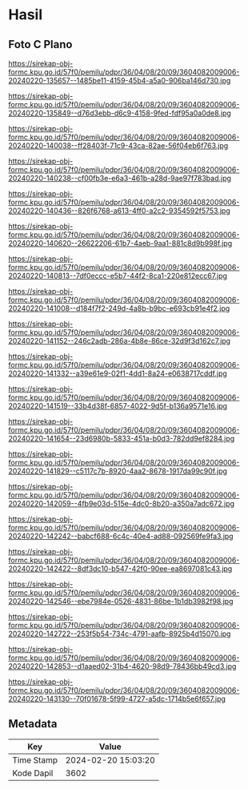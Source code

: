 # Hasil

## Foto C Plano

https://sirekap-obj-formc.kpu.go.id/57f0/pemilu/pdpr/36/04/08/20/09/3604082009006-20240220-135657--1485be11-4159-45b4-a5a0-906ba146d730.jpg

https://sirekap-obj-formc.kpu.go.id/57f0/pemilu/pdpr/36/04/08/20/09/3604082009006-20240220-135849--d76d3ebb-d6c9-4158-9fed-fdf95a0a0de8.jpg

https://sirekap-obj-formc.kpu.go.id/57f0/pemilu/pdpr/36/04/08/20/09/3604082009006-20240220-140038--ff28403f-71c9-43ca-82ae-56f04eb6f763.jpg

https://sirekap-obj-formc.kpu.go.id/57f0/pemilu/pdpr/36/04/08/20/09/3604082009006-20240220-140238--cf00fb3e-e6a3-461b-a28d-9ae97f783bad.jpg

https://sirekap-obj-formc.kpu.go.id/57f0/pemilu/pdpr/36/04/08/20/09/3604082009006-20240220-140436--826f6768-a613-4ff0-a2c2-9354592f5753.jpg

https://sirekap-obj-formc.kpu.go.id/57f0/pemilu/pdpr/36/04/08/20/09/3604082009006-20240220-140620--26622206-61b7-4aeb-9aa1-881c8d9b998f.jpg

https://sirekap-obj-formc.kpu.go.id/57f0/pemilu/pdpr/36/04/08/20/09/3604082009006-20240220-140813--7df0eccc-e5b7-44f2-8ca1-220e812ecc67.jpg

https://sirekap-obj-formc.kpu.go.id/57f0/pemilu/pdpr/36/04/08/20/09/3604082009006-20240220-141008--d184f7f2-249d-4a8b-b9bc-e693cb91e4f2.jpg

https://sirekap-obj-formc.kpu.go.id/57f0/pemilu/pdpr/36/04/08/20/09/3604082009006-20240220-141152--246c2adb-286a-4b8e-86ce-32d9f3d162c7.jpg

https://sirekap-obj-formc.kpu.go.id/57f0/pemilu/pdpr/36/04/08/20/09/3604082009006-20240220-141332--a39e61e9-02f1-4dd1-8a24-e0638717cddf.jpg

https://sirekap-obj-formc.kpu.go.id/57f0/pemilu/pdpr/36/04/08/20/09/3604082009006-20240220-141519--33b4d38f-6857-4022-9d5f-b136a9571e16.jpg

https://sirekap-obj-formc.kpu.go.id/57f0/pemilu/pdpr/36/04/08/20/09/3604082009006-20240220-141654--23d6980b-5833-451a-b0d3-782dd9ef8284.jpg

https://sirekap-obj-formc.kpu.go.id/57f0/pemilu/pdpr/36/04/08/20/09/3604082009006-20240220-141829--c5117c7b-8920-4aa2-8678-1917da99c90f.jpg

https://sirekap-obj-formc.kpu.go.id/57f0/pemilu/pdpr/36/04/08/20/09/3604082009006-20240220-142059--4fb9e03d-515e-4dc0-8b20-a350a7adc672.jpg

https://sirekap-obj-formc.kpu.go.id/57f0/pemilu/pdpr/36/04/08/20/09/3604082009006-20240220-142242--babcf688-6c4c-40e4-ad88-092569fe9fa3.jpg

https://sirekap-obj-formc.kpu.go.id/57f0/pemilu/pdpr/36/04/08/20/09/3604082009006-20240220-142422--8df3dc10-b547-42f0-90ee-ea8697081c43.jpg

https://sirekap-obj-formc.kpu.go.id/57f0/pemilu/pdpr/36/04/08/20/09/3604082009006-20240220-142546--ebe7984e-0526-4831-86be-1b1db3982f98.jpg

https://sirekap-obj-formc.kpu.go.id/57f0/pemilu/pdpr/36/04/08/20/09/3604082009006-20240220-142722--253f5b54-734c-4791-aafb-8925b4d15070.jpg

https://sirekap-obj-formc.kpu.go.id/57f0/pemilu/pdpr/36/04/08/20/09/3604082009006-20240220-142853--d1aaed02-31b4-4620-98d9-78436bb49cd3.jpg

https://sirekap-obj-formc.kpu.go.id/57f0/pemilu/pdpr/36/04/08/20/09/3604082009006-20240220-143130--70f01678-5f99-4727-a5dc-1714b5e6f657.jpg


## Metadata

| Key        | Value               |
| ---------- | ------------------- |
| Time Stamp | 2024-02-20 15:03:20 |
| Kode Dapil | 3602                |



